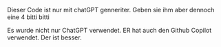 Dieser Code ist nur mit chatGPT genneriter. Geben sie ihm aber dennoch eine 4 bitti bitti

Es wurde nicht nur ChatGPT verwendet. ER hat auch den Github Copilot verwendet.
Der ist besser.
